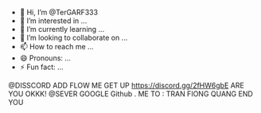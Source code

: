 - 👋 Hi, I’m @TerGARF333
- 👀 I’m interested in ...
- 🌱 I’m currently learning ...
- 💞️ I’m looking to collaborate on ...
- 📫 How to reach me ...
- 😄 Pronouns: ...
- ⚡ Fun fact: ...

<!---
TerGARF333/TerGARF333 is a ✨ special ✨ repository because its `README.md` (this file) appears on your GitHub profile.
You can click the Preview link to take a look at your changes.
--->

@DISSCORD ADD FLOW ME GET UP https://discord.gg/2fHW6gbE ARE YOU OKKK!
 @SEVER GOOGLE Github . ME TO : TRAN FIONG QUANG END YOU
 
